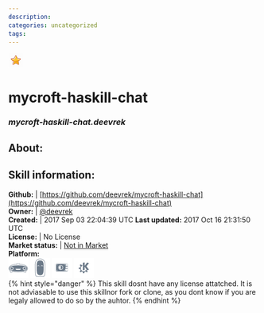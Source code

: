 ```yaml
--- 
description: 
categories: uncategorized   
tags:   
---
```


![](../.gitbook/assets/star.png)  
# mycroft-haskill-chat  
### _mycroft-haskill-chat.deevrek_  
## About:  


## Skill information:  
**Github:** | [https://github.com/deevrek/mycroft-haskill-chat](https://github.com/deevrek/mycroft-haskill-chat)  
**Owner:** | [@deevrek](https://github.com/deevrek)  
**Created:** | 2017 Sep 03 22:04:39 UTC  **Last updated:** 2017 Oct 16 21:31:50 UTC  
**License:** | No License  
**Market status:** | [Not in Market](https://market.mycroft.ai/skill/)  
**Platform:**  
 ![](../.gitbook/assets/mark-1-icon.png)  ![](../.gitbook/assets/mark-2-icon.png)  ![](../.gitbook/assets/picroft-icon.png)  ![](../.gitbook/assets/kde.png)   
{% hint style="danger" %}
This skill dosnt have any license attatched. It is not adviasable to use this skillnor fork or clone, as you dont know if you are legaly allowed to do so by the auhtor.
{% endhint %}

